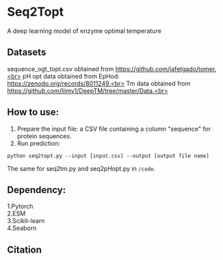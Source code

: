 # Seq2Topt
A deep learning model of enzyme optimal temperature

## Datasets
sequence_ogt_topt.csv obtained from https://github.com/jafetgado/tomer.<br>
pH opt data obtained from EpHod: https://zenodo.org/records/8011249.<br>
Tm data obtained from https://github.com/liimy1/DeepTM/tree/master/Data.<br>
## How to use:
1. Prepare the input file: a CSV file containing a column "sequence" for protein sequences.<br>
2. Run prediction: <br>
```
python seq2topt.py --input [input.csv] --output [output file name]
```
The same for seq2tm.py and seq2pHopt.py in `/code`.
## Dependency:
1.Pytorch<br>
2.ESM<br>
3.Scikit-learn<br>
4.Seaborn<br>
## Citation
